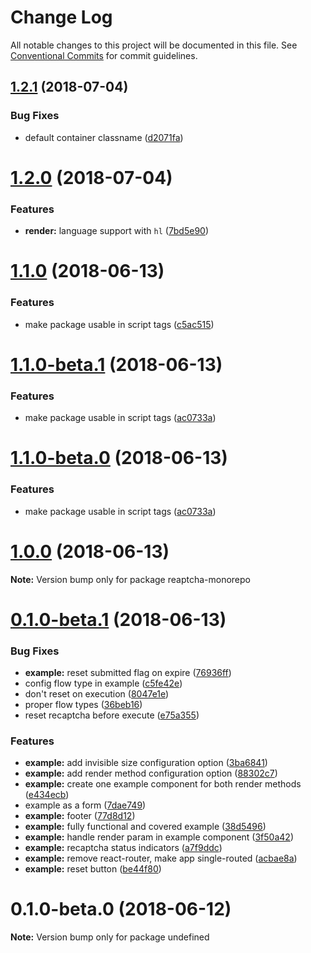 # Change Log

All notable changes to this project will be documented in this file.
See [Conventional Commits](https://conventionalcommits.org) for commit guidelines.

<a name="1.2.1"></a>
## [1.2.1](https://github.com/sarneeh/reaptcha/compare/v1.2.0...v1.2.1) (2018-07-04)


### Bug Fixes

* default container classname ([d2071fa](https://github.com/sarneeh/reaptcha/commit/d2071fa))




<a name="1.2.0"></a>
# [1.2.0](https://github.com/sarneeh/reaptcha/compare/v1.1.0...v1.2.0) (2018-07-04)


### Features

* **render:** language support with `hl` ([7bd5e90](https://github.com/sarneeh/reaptcha/commit/7bd5e90))




<a name="1.1.0"></a>
# [1.1.0](https://github.com/sarneeh/reaptcha/compare/v1.0.0...v1.1.0) (2018-06-13)


### Features

* make package usable in script tags ([c5ac515](https://github.com/sarneeh/reaptcha/commit/c5ac515))




<a name="1.1.0-beta.1"></a>
# [1.1.0-beta.1](https://github.com/sarneeh/reaptcha/compare/v1.0.0...v1.1.0-beta.1) (2018-06-13)


### Features

* make package usable in script tags ([ac0733a](https://github.com/sarneeh/reaptcha/commit/ac0733a))




<a name="1.1.0-beta.0"></a>
# [1.1.0-beta.0](https://github.com/sarneeh/reaptcha/compare/v1.0.0...v1.1.0-beta.0) (2018-06-13)


### Features

* make package usable in script tags ([ac0733a](https://github.com/sarneeh/reaptcha/commit/ac0733a))




<a name="1.0.0"></a>
# [1.0.0](https://github.com/sarneeh/reaptcha/compare/v0.1.0-beta.1...v1.0.0) (2018-06-13)




**Note:** Version bump only for package reaptcha-monorepo

<a name="0.1.0-beta.1"></a>
# [0.1.0-beta.1](https://github.com/sarneeh/reaptcha/compare/v0.1.0-beta.0...v0.1.0-beta.1) (2018-06-13)


### Bug Fixes

* **example:** reset submitted flag on expire ([76936ff](https://github.com/sarneeh/reaptcha/commit/76936ff))
* config flow type in example ([c5fe42e](https://github.com/sarneeh/reaptcha/commit/c5fe42e))
* don't reset on execution ([8047e1e](https://github.com/sarneeh/reaptcha/commit/8047e1e))
* proper flow types ([36beb16](https://github.com/sarneeh/reaptcha/commit/36beb16))
* reset recaptcha before execute ([e75a355](https://github.com/sarneeh/reaptcha/commit/e75a355))


### Features

* **example:** add invisible size configuration option ([3ba6841](https://github.com/sarneeh/reaptcha/commit/3ba6841))
* **example:** add render method configuration option ([88302c7](https://github.com/sarneeh/reaptcha/commit/88302c7))
* **example:** create one example component for both render methods ([e434ecb](https://github.com/sarneeh/reaptcha/commit/e434ecb))
* example as a form ([7dae749](https://github.com/sarneeh/reaptcha/commit/7dae749))
* **example:** footer ([77d8d12](https://github.com/sarneeh/reaptcha/commit/77d8d12))
* **example:** fully functional and covered example ([38d5496](https://github.com/sarneeh/reaptcha/commit/38d5496))
* **example:** handle render param in example component ([3f50a42](https://github.com/sarneeh/reaptcha/commit/3f50a42))
* **example:** recaptcha status indicators ([a7f9ddc](https://github.com/sarneeh/reaptcha/commit/a7f9ddc))
* **example:** remove react-router, make app single-routed ([acbae8a](https://github.com/sarneeh/reaptcha/commit/acbae8a))
* **example:** reset button ([be44f80](https://github.com/sarneeh/reaptcha/commit/be44f80))




<a name="0.1.0-beta.0"></a>
# 0.1.0-beta.0 (2018-06-12)




**Note:** Version bump only for package undefined
